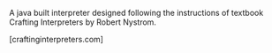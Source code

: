 A java built interpreter designed following the instructions of textbook Crafting Interpreters by Robert Nystrom.

[craftinginterpreters.com]

